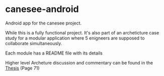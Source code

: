 # canesee-android
Android app for the canesee project.

While this is a fully functional project. It's also part of an archeticture case study for a modular application where 5 enigneers are supposed to collaborate simultaneously.

Each module has a README file with its details 

Higher level Archeture discussion and commentary can be found in the [Thesis](https://drive.google.com/file/d/1PTdyDaGDU2XSx9eHaoRSZurJXJHld2y5/view) (Page 71)
